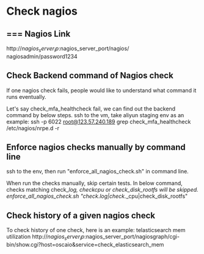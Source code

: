 Check nagios
============

## === Nagios Link
http://$nagios_server_ip:$nagios_server_port/nagios/
nagiosadmin/password1234

## Check Backend command of Nagios check
If one nagios check fails, people would like to understand what command it runs eventually.

Let's say check_mfa_healthcheck fail, we can find out the backend command by below steps.
ssh to the vm, take aliyun staging env as an example: ssh -p 6022 root@123.57.240.189
grep check_mfa_healthcheck /etc/nagios/nrpe.d -r

## Enforce nagios checks manually by command line
ssh to the env, then run "enforce_all_nagios_check.sh" in command line.

When run the checks manually, skip certain tests.
In below command, checks matching check_*_log, check_*_cpu or check_disk_rootfs will be skipped.
enforce_all_nagios_check.sh "check_.*_log|check_.*_cpu|check_disk_rootfs"

## Check history of a given nagios check
To check history of one check, here is an example:  telasticsearch mem utilization
http://$nagios_server_ip:$nagios_server_port/nagiosgraph/cgi-bin/show.cgi?host=oscaio&service=check_elasticsearch_mem
